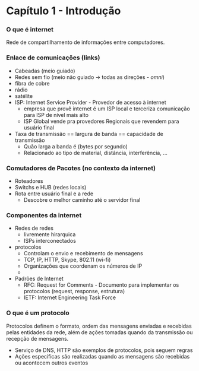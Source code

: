 # Capítulo 1 - Introdução

### O que é internet
  Rede de compartilhamento de informações entre computadores.

### Enlace de comunicações (links)
  - Cabeadas (meio guiado)
  - Redes sem fio (meio não guiado -> todas as direções - *omni*)
  - fibra de cobre
  - rádio
  - satélite
  - ISP: Internet Service Provider - Provedor de acesso à internet
    - empresa que provê internet é um ISP local e terceriza comunicação para ISP de nível mais alto
    - ISP Global vende pra provedores Regionais que revendem para usuário final
  - Taxa de transmissão == largura de banda == capacidade de transmissão
    - Quão larga a banda é (bytes por segundo)
    - Relacionado ao tipo de material, distância, interferência, ...

### Comutadores de Pacotes (no contexto da internet)
  - Roteadores
  - Switchs e HUB (redes locais)
  - Rota entre usuário final e a rede
    - Descobre o melhor caminho até o servidor final

### Componentes da internet
  - Redes de redes
    - livremente hirarquica
    - ISPs interconectados
  - protocolos
    - Controlam o envio e recebimento de mensagens
    - TCP, IP, HTTP, Skype, 802.11 (wi-fi)
    - Organizações que coordenam os números de IP
    - 
  - Padrões de Internet
    - RFC: Request for Comments - Documento para implementar os protocolos (request, response, estrutura)
    - IETF: Internet Engineering Task Force

### O que é um protocolo

Protocolos definem o formato, ordem das  mensagens enviadas e recebidas pelas entidades da rede, além de ações
tomadas quando da transmissão ou recepção de mensagens.
  - Serviço de DNS, HTTP são exemplos de protocolos, pois seguem regras
  - Ações específicas são realizadas quando as mensagens são recebidas ou acontecem outros eventos
